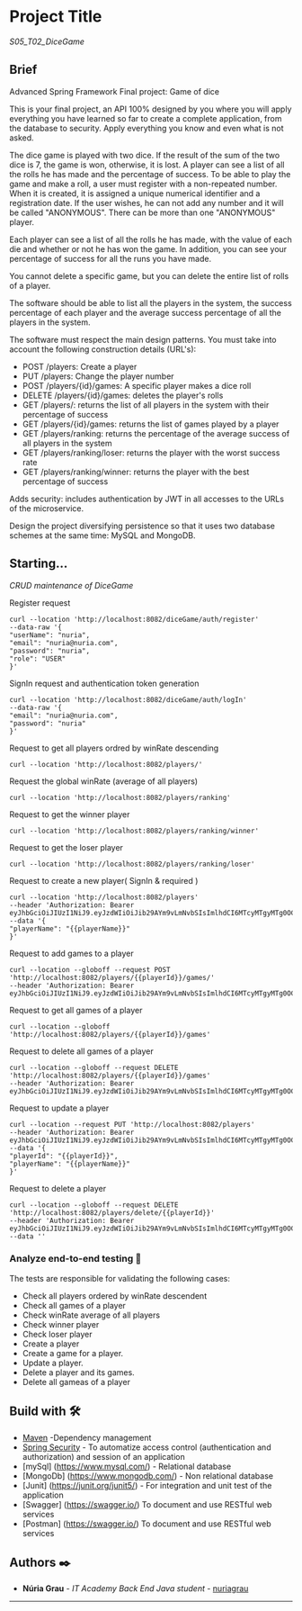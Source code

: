 # Project Title

_S05_T02_DiceGame_

## Brief
Advanced Spring Framework
Final project: Game of dice

This is your final project, an API 100% designed by you where you will apply everything you have learned so far to create a complete application, from the database to security. Apply everything you know and even what is not asked.

The dice game is played with two dice. If the result of the sum of the two dice is 7, the game is won, otherwise, it is lost. A player can see a list of all the rolls he has made and the percentage of success. To be able to play the game and make a roll, a user must register with a non-repeated number. When it is created, it is assigned a unique numerical identifier and a registration date. If the user wishes, he can not add any number and it will be called "ANONYMOUS". There can be more than one "ANONYMOUS" player.

Each player can see a list of all the rolls he has made, with the value of each die and whether or not he has won the game. In addition, you can see your percentage of success for all the runs you have made.

You cannot delete a specific game, but you can delete the entire list of rolls of a player.

The software should be able to list all the players in the system, the success percentage of each player and the average success percentage of all the players in the system.

The software must respect the main design patterns. You must take into account the following construction details (URL's):

* POST /players: Create a player
* PUT /players: Change the player number
* POST /players/{id}/games: A specific player makes a dice roll
* DELETE /players/{id}/games: deletes the player's rolls
* GET /players/: returns the list of all players in the system with their percentage of success
* GET /players/{id}/games: returns the list of games played by a player
* GET /players/ranking: returns the percentage of the average success of all players in the system
* GET /players/ranking/loser: returns the player with the worst success rate
* GET /players/ranking/winner: returns the player with the best percentage of success

Adds security: includes authentication by JWT in all accesses to the URLs of the microservice.

Design the project diversifying persistence so that it uses two database schemes at the same time: MySQL and MongoDB.

## Starting...

_CRUD maintenance of DiceGame_

Register request

    curl --location 'http://localhost:8082/diceGame/auth/register' 
    --data-raw '{
    "userName": "nuria",
    "email": "nuria@nuria.com",
    "password": "nuria",
    "role": "USER"
    }'

SignIn request and authentication token generation

    curl --location 'http://localhost:8082/diceGame/auth/logIn'
    --data-raw '{
    "email": "nuria@nuria.com",
    "password": "nuria"
    }'

Request to get all players ordred by winRate descending
    
    curl --location 'http://localhost:8082/players/'

Request the global winRate (average of all players)

    curl --location 'http://localhost:8082/players/ranking'
 
Request to get the winner player

    curl --location 'http://localhost:8082/players/ranking/winner'

Request to get the loser player

    curl --location 'http://localhost:8082/players/ranking/loser'

Request to create a new player( SignIn & required )

    curl --location 'http://localhost:8082/players'
    --header 'Authorization: Bearer eyJhbGciOiJIUzI1NiJ9.eyJzdWIiOiJib29AYm9vLmNvbSIsImlhdCI6MTcyMTgyMTg0OCwiZXhwIjoxNzIxOTA4MjQ4fQ.DDcrHm3qflIniXE3GXPtq1N1A25A7zdfDd4iWfBbi4g'
    --data '{
    "playerName": "{{playerName}}"
    }'

Request to add games to a player

    curl --location --globoff --request POST 'http://localhost:8082/players/{{playerId}}/games/' 
    --header 'Authorization: Bearer eyJhbGciOiJIUzI1NiJ9.eyJzdWIiOiJib29AYm9vLmNvbSIsImlhdCI6MTcyMTgyMTg0OCwiZXhwIjoxNzIxOTA4MjQ4fQ.DDcrHm3qflIniXE3GXPtq1N1A25A7zdfDd4iWfBbi4g'

Request to get all games of a player

    curl --location --globoff 'http://localhost:8082/players/{{playerId}}/games' 

Request to delete all games of a player

    curl --location --globoff --request DELETE 'http://localhost:8082/players/{{playerId}}/games'
    --header 'Authorization: Bearer eyJhbGciOiJIUzI1NiJ9.eyJzdWIiOiJib29AYm9vLmNvbSIsImlhdCI6MTcyMTgyMTg0OCwiZXhwIjoxNzIxOTA4MjQ4fQ.DDcrHm3qflIniXE3GXPtq1N1A25A7zdfDd4iWfBbi4g'

Request to update a player

    curl --location --request PUT 'http://localhost:8082/players'
    --header 'Authorization: Bearer eyJhbGciOiJIUzI1NiJ9.eyJzdWIiOiJib29AYm9vLmNvbSIsImlhdCI6MTcyMTgyMTg0OCwiZXhwIjoxNzIxOTA4MjQ4fQ.DDcrHm3qflIniXE3GXPtq1N1A25A7zdfDd4iWfBbi4g'
    --data '{
    "playerId": "{{playerId}}",
    "playerName": "{{playerName}}"
    }'

Request to delete a player

    curl --location --globoff --request DELETE 'http://localhost:8082/players/delete/{{playerId}}'
    --header 'Authorization: Bearer eyJhbGciOiJIUzI1NiJ9.eyJzdWIiOiJib29AYm9vLmNvbSIsImlhdCI6MTcyMTgyMTg0OCwiZXhwIjoxNzIxOTA4MjQ4fQ.DDcrHm3qflIniXE3GXPtq1N1A25A7zdfDd4iWfBbi4g'
    --data ''

### Analyze end-to-end testing 🔩

The tests are responsible for validating the following cases:

- Check all players ordered by winRate descendent
- Check all games of a player
- Check winRate average of all players
- Check winner player
- Check loser player
- Create a player
- Create a game for a player.
- Update a player.
- Delete a player and its games.
- Delete all gameas of a player

## Build with 🛠️

* [Maven](https://maven.apache.org/) -Dependency management
* [Spring Security](https://spring.io/projects/spring-security/) - To automatize access control (authentication and authorization) and session of an application
* [mySql] (https://www.mysql.com/) - Relational database
* [MongoDb] (https://www.mongodb.com/) - Non relational database
* [Junit] (https://junit.org/junit5/) - For integration and unit test of the application
* [Swagger] (https://swagger.io/) To document and use RESTful web services
* [Postman] (https://swagger.io/) To document and use RESTful web services


## Authors ✒️

* **Núria Grau** - *IT Academy Back End Java student* - [nuriagrau](https://github.com/nuriagrau)

---
